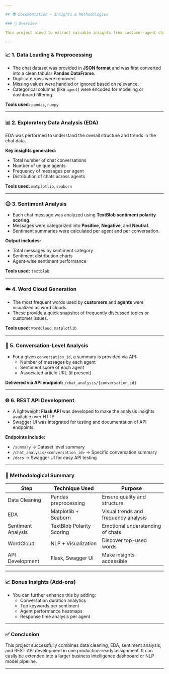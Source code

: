 ```yaml
---

## 📚 Documentation – Insights & Methodologies

### 📌 Overview

This project aimed to extract valuable insights from customer-agent chat data using Exploratory Data Analysis (EDA) and Sentiment Analysis techniques. This documentation explains how the project was structured, what insights were generated, and what methodologies were used at each step.

---
```


### 📈 1. Data Loading & Preprocessing

- The chat dataset was provided in **JSON format** and was first converted into a clean tabular **Pandas DataFrame**.
- Duplicate rows were removed.
- Missing values were handled or ignored based on relevance.
- Categorical columns (like `agent`) were encoded for modeling or dashboard filtering.

**Tools used:** `pandas`, `numpy`

---

### 📊 2. Exploratory Data Analysis (EDA)

EDA was performed to understand the overall structure and trends in the chat data.

**Key insights generated:**
- Total number of chat conversations
- Number of unique agents
- Frequency of messages per agent
- Distribution of chats across agents

**Tools used:** `matplotlib`, `seaborn`

---

### 😊 3. Sentiment Analysis

- Each chat message was analyzed using **TextBlob sentiment polarity scoring**.
- Messages were categorized into **Positive**, **Negative**, and **Neutral**.
- Sentiment summaries were calculated per agent and per conversation.

**Output includes:**
- Total messages by sentiment category
- Sentiment distribution charts
- Agent-wise sentiment performance

**Tools used:** `textblob`

---

### ☁️ 4. Word Cloud Generation

- The most frequent words used by **customers** and **agents** were visualized as word clouds.
- These provide a quick snapshot of frequently discussed topics or customer issues.

**Tools used:** `WordCloud`, `matplotlib`

---

### 💬 5. Conversation-Level Analysis

- For a given `conversation_id`, a summary is provided via API:
  - Number of messages by each agent
  - Sentiment score of each agent
  - Associated article URL (if present)

**Delivered via API endpoint:** `/chat_analysis/{conversation_id}`

---

### 🌐 6. REST API Development

- A lightweight **Flask API** was developed to make the analysis insights available over HTTP.
- Swagger UI was integrated for testing and documentation of API endpoints.

**Endpoints include:**
- `/summary` → Dataset level summary
- `/chat_analysis/<conversation_id>` → Specific conversation summary
- `/docs` → Swagger UI for easy API testing

---

### 📌 Methodological Summary

| Step | Technique Used | Purpose |
|------|----------------|--------|
| Data Cleaning | Pandas preprocessing | Ensure quality and structure |
| EDA | Matplotlib + Seaborn | Visual trends and frequency analysis |
| Sentiment Analysis | TextBlob Polarity Scoring | Emotional understanding of chats |
| WordCloud | NLP + Visualization | Discover top-used words |
| API Development | Flask, Swagger UI | Make insights accessible |

---

### 📈 Bonus Insights (Add-ons)

- You can further enhance this by adding:
  - Conversation duration analytics
  - Top keywords per sentiment
  - Agent performance heatmaps
  - Response time analysis per agent

---

### ✅ Conclusion

This project successfully combines data cleaning, EDA, sentiment analysis, and REST API development in one production-ready assignment. It can easily be extended into a larger business intelligence dashboard or NLP model pipeline.

---

